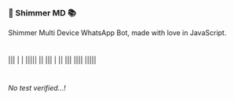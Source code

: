 ### 👜 Shimmer MD 📚
Shimmer Multi Device WhatsApp Bot, made with love in JavaScript.
#
||| | | ||||| || ||| | || ||| |||| |||||
#
###### No test verified...!
